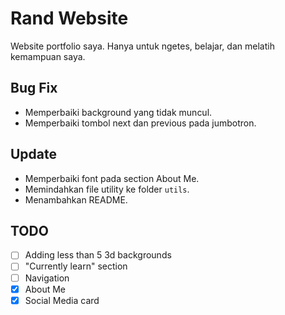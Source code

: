 # Rand Website
Website portfolio saya. Hanya untuk ngetes, belajar, dan melatih kemampuan saya.

## Bug Fix
- Memperbaiki background yang tidak muncul.
- Memperbaiki tombol next dan previous pada jumbotron.

## Update
- Memperbaiki font pada section About Me.
- Memindahkan file utility ke folder `utils`.
- Menambahkan README.

## TODO
- [ ] Adding less than 5 3d backgrounds
- [ ] "Currently learn" section
- [ ] Navigation
- [x] About Me
- [x] Social Media card